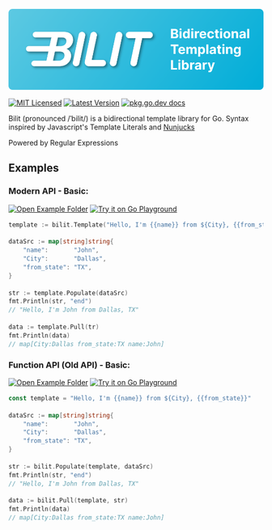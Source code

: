 ![Bilit Logo](./assets/readme.svg)

[![MIT Licensed][License Badge]][LICENSE] [![Latest Version][Release Badge]][Latest Version]
[![pkg.go.dev docs][Docs Badge]][Doc Site]

Bilit (pronounced /ˈbilit/) is a bidirectional template library for Go.
Syntax inspired by Javascript's Template Literals and [Nunjucks][Nujucks Site]

Powered by Regular Expressions

## Examples
### Modern API - Basic: 
[![Open Example Folder][Open Badge]](./examples/modern) [![Try it on Go Playground][Play Badge]][Modern API]
``` go
template := bilit.Template("Hello, I'm {{name}} from ${City}, {{from_state}}")

dataSrc := map[string]string{
	"name":       "John",
	"City":       "Dallas",
	"from_state": "TX",
}

str := template.Populate(dataSrc)
fmt.Println(str, "end")
// "Hello, I'm John from Dallas, TX"

data := template.Pull(tr)
fmt.Println(data)
// map[City:Dallas from_state:TX name:John]
```

### Function API (Old API) - Basic:
[![Open Example Folder][Open Badge]](./examples/function) [![Try it on Go Playground][Play Badge]][Function API]
``` go
const template = "Hello, I'm {{name}} from ${City}, {{from_state}}"

dataSrc := map[string]string{
	"name":       "John",
	"City":       "Dallas",
	"from_state": "TX",
}

str := bilit.Populate(template, dataSrc)
fmt.Println(str, "end")
// "Hello, I'm John from Dallas, TX"

data := bilit.Pull(template, str)
fmt.Println(data)
// map[City:Dallas from_state:TX name:John]
```

[Play Badge]: https://img.shields.io/static/v1?label=Go%20Playground&message=Try%20It&style=for-the-badge&logo=go&color=4E98A6&labelColor=333A47
[License Badge]: https://img.shields.io/github/license/fallsimply/bilit?style=for-the-badge&color=7AA64E&labelColor=333A47
[Release Badge]: https://img.shields.io/github/v/release/fallsimply/bilit?style=for-the-badge&color=4E5CA6&labelColor=333A47
[Open Badge]: https://img.shields.io/static/v1?label=Open&message=Example%20Folder&style=for-the-badge&color=7AA64E&labelColor=333A47
[Docs Badge]: https://img.shields.io/static/v1?label=pkg.go.dev&message=Docs&style=for-the-badge&logo=go&color=4E98A6&labelColor=333A47

[Modern API]: https://play.golang.org
[Function API]: https://play.golang.org/p/n9MtRW_RIlg

[Latest Version]: https://github.com/fallsimply/bilit/releases/latest
[Doc Site]: https://pkg.go.dev/github.com/fallsimply/bilit
[License]: ./LICENSE
[Nujucks Site]: https://mozilla.github.io/nunjucks/templating.html